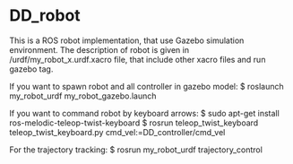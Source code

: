 # DD_robot
This is a ROS robot implementation, that use Gazebo simulation environment.
The description of robot is given in /urdf/my_robot_x.urdf.xacro file, that include other xacro files and run gazebo tag.

If you want to spawn robot and all controller in gazebo model:
$ roslaunch my_robot_urdf my_robot_gazebo.launch

If you want to command robot by keyboard arrows:
$ sudo apt-get install ros-melodic-teleop-twist-keyboard
$ rosrun teleop_twist_keyboard teleop_twist_keyboard.py cmd_vel:=DD_controller/cmd_vel 

For the trajectory tracking:
$ rosrun my_robot_urdf trajectory_control
